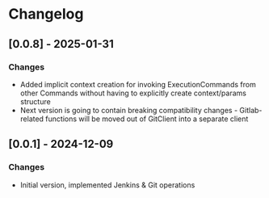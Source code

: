 # Changelog

## [0.0.8] - 2025-01-31
### Changes
- Added implicit context creation for invoking ExecutionCommands from other Commands without having to explicitly create context/params structure
- Next version is going to contain breaking compatibility changes - Gitlab-related functions will be moved out of GitClient into a separate client

## [0.0.1] - 2024-12-09
### Changes
- Initial version, implemented Jenkins & Git operations